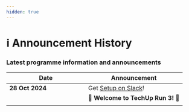 ```yaml
---
hidden: true
---
```


# ℹ️ Announcement History

### Latest programme information and announcements

<table><thead><tr><th width="193">Date</th><th>Announcement</th></tr></thead><tbody><tr><td><strong>28 Oct 2024</strong></td><td>Get <a href="key-materials/tooling-and-software/slack.md">Setup on Slack</a>!</td></tr><tr><td></td><td><span data-gb-custom-inline data-tag="emoji" data-code="1f389">🎉</span> <strong>Welcome to TechUp Run 3!</strong> <span data-gb-custom-inline data-tag="emoji" data-code="1f389">🎉</span></td></tr><tr><td></td><td></td></tr></tbody></table>
